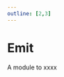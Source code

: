 ```yaml
---
outline: [2,3]
---
```

# Emit <BadgeClient/>

A module to xxxx

<!--@include: ./autodoc/autodoc_client_functions.md-->

